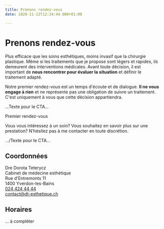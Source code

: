 ```yaml
---
title: Prenons rendez-vous
date: 2020-11-22T12:34:44.000+01:00

---
```

# Prenons rendez-vous

Plus efficace que les soins esthétiques, moins invasif que la chirurgie plastique. Même si les traitements que je propose sont légers et rapides, ils demeurent des interventions médicales. Avant toute décision, il est important de **nous rencontrer pour évaluer la situation** et définir le traitement adapté.

Notre premier rendez-vous est un temps d'écoute et de dialogue. **Il ne vous engage à rien** et ne représente pas une obligation de suivre un traitement. C'est uniquement à vous que cette décision appartiendra.

...Texte pour le CTA...

Premier rendez-vous

Vous vous intéressez à un soin? Vous souhaitez en savoir plus sur une prestation? N’hésitez pas à me contacter en toute discrétion. 

.../Texte pour le CTA...

## Coordonnées

Dre Dorota Teterycz  
Cabinet de médecine esthétique  
Rue d'Entremonts 11  
1400 Yverdon-les-Bains  
[024 424 44 44]()  
[contact@dt-esthetique.ch]()

## Horaires

... à compléter